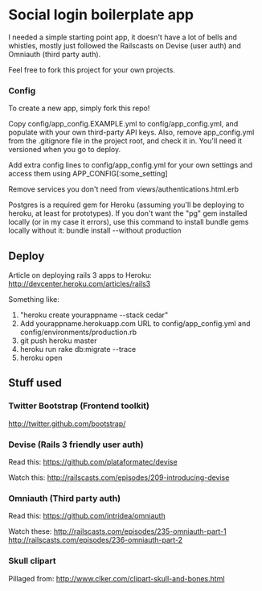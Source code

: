 # Social login boilerplate app

I needed a simple starting point app, it doesn't have a lot of bells and whistles, mostly just followed the Railscasts on Devise (user auth) and Omniauth (third party auth).

Feel free to fork this project for your own projects.

### Config

To create a new app, simply fork this repo!

Copy config/app_config.EXAMPLE.yml to config/app_config.yml, and populate with your own third-party API keys. Also, remove app_config.yml from the .gitignore file in the project root, and check it in. You'll need it versioned when you go to deploy.

Add extra config lines to config/app_config.yml for your own settings and access them using APP_CONFIG[:some_setting]

Remove services you don't need from views/authentications.html.erb

Postgres is a required gem for Heroku (assuming you'll be deploying to heroku, at least for prototypes). If you don't want the "pg" gem installed locally (or in my case it errors), use this command to install bundle gems locally without it:
bundle install --without production

## Deploy

Article on deploying rails 3 apps to Heroku:
http://devcenter.heroku.com/articles/rails3

Something like:
1. "heroku create yourappname --stack cedar"
2. Add yourappname.herokuapp.com URL to config/app_config.yml and config/environments/production.rb
3. git push heroku master
4. heroku run rake db:migrate --trace
5. heroku open

## Stuff used

### Twitter Bootstrap (Frontend toolkit)

http://twitter.github.com/bootstrap/

### Devise (Rails 3 friendly user auth)

Read this:
https://github.com/plataformatec/devise

Watch this:
http://railscasts.com/episodes/209-introducing-devise

### Omniauth (Third party auth)

Read this:
https://github.com/intridea/omniauth

Watch these:
http://railscasts.com/episodes/235-omniauth-part-1
http://railscasts.com/episodes/236-omniauth-part-2

### Skull clipart

Pillaged from: 
http://www.clker.com/clipart-skull-and-bones.html
